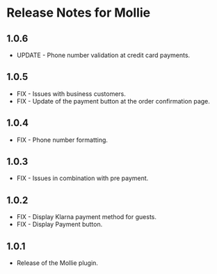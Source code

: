 # Release Notes for Mollie

## 1.0.6

- UPDATE - Phone number validation at credit card payments.

## 1.0.5

- FIX - Issues with business customers.
- FIX - Update of the payment button at the order confirmation page.

## 1.0.4

- FIX - Phone number formatting.

## 1.0.3

- FIX - Issues in combination with pre payment.

## 1.0.2

- FIX - Display Klarna payment method for guests.
- FIX - Display Payment button.

## 1.0.1

- Release of the Mollie plugin.